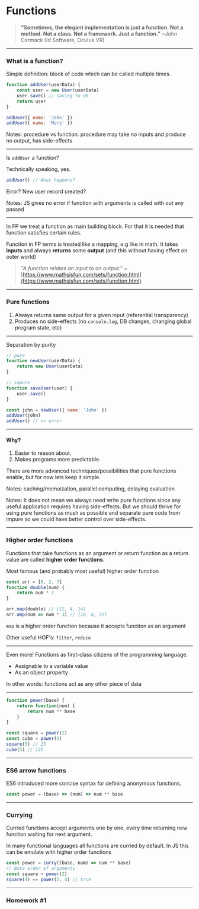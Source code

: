# Functions

> **“Sometimes, the elegant implementation is just a function. Not a method. Not a class. Not a framework. Just a function.”**  ~John Carmack (Id Software, Oculus VR)
---
### What is a function?

Simple definition: block of code which can be called multiple times.
```javascript
function addUser(userData) {
	const user = new User(userData)
	user.save() // saving to DB
	return user
} 

addUser({ name: 'John' })
addUser({ name: 'Mary' })
```
Notes: procedure vs function. procedure may take no inputs and produce no output, has side-effects

---
Is `addUser` a function?

Technically speaking, yes.

```javascript
addUser() // What happens?
```
Error? New user record created?

Notes: JS gives no error if function with arguments is called with out any passed

---
In FP we treat a function as main building block. For that it is needed that function satisfies certain rules.

Function in FP terms is treated like a mapping, e.g like in math.
It takes **inputs** and always **returns** some **output** (and this without having effect on outer world)

> *"A function relates an input to an output."* ~[https://www.mathsisfun.com/sets/function.html](https://www.mathsisfun.com/sets/function.html)

---
### Pure functions
1. Always returns same output for a given input (referential transparency)
2. Produces no side-effects (no `console.log`, DB changes, changing global program state, etc)

---
Separation by purity
```javascript
// pure
function newUser(userData) {
	return new User(userData)
}

// impure
function saveUser(user) {
	user.save()
}

const john = newUser({ name: 'John' })
addUser(john)
addUser() // => error
```
---
#### Why?
1. Easier to reason about.
2. Makes programs more predictable.

There are more advanced techniques/possibilities that pure functions enable, but for now lets keep it simple.

Notes: caching/memoization, parallel computing, delaying evaluation

Notes: It does not mean we always need write pure functions since any useful application requires having side-effects. But we should thrive for using pure functions as mush as possible and separate pure code from impure so we could have better control over side-effects.

---
### Higher order functions

Functions that take functions as an argument or return function as a return value are called **higher order functions**.

Most famous (and probably most useful) higher order function
```javascript
const arr = [6, 2, 7]
function double(num) {
	return num * 2
}

arr.map(double) // [12, 4, 14]
arr.amp(num => num * 3) // [18, 6, 21]
```
`map` is a higher order function because it accepts function as an argument

Other useful HOF's: `filter`, `reduce`

---
Even more! Functions as first-class citizens of the programming language.

* Assignable to a variable value
* As an object property

In other words: functions act as any other piece of data

---
```javascript
function power(base) {
	return function(num) {
		return num ** base
	}
}

const square = power(2)
const cube = power(3)
square(5) // 25
cube(5) // 125
```
---
### ES6 arrow functions
ES6 introduced more concise syntax for defining anonymous functions.
```javascript
const power = (base) => (num) => num ** base
```
---

### Currying
Curried functions accept arguments one by one, every time returning new function waiting for next argument.

In many functional languages all functions are curried by default. 
In JS this can be emulate with higher order functions
```javascript
const power = curry((base, num) => num ** base)
// Note order of arguments
const square = power(2)
square(4) == power(2, 4) // true
```
---
### Homework #1

<!--stackedit_data:
eyJoaXN0b3J5IjpbLTE0MDM5MDMyNywtMTIwNDU0MDU2NCwxOT
AxMTU3NjIxXX0=
-->